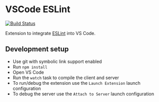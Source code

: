 # VSCode ESLint

[![Build Status](https://travis-ci.org/Microsoft/vscode-eslint.svg?branch=master)](https://travis-ci.org/Microsoft/vscode-eslint)

Extension to integrate [ESLint](http://eslint.org/) into VS Code.

## Development setup
- Use git with symbolic link support enabled
- Run `npm install`
- Open VS Code
- Run the `watch` task to compile the client and server
- To run/debug the extension use the `Launch Extension` launch configuration
- To debug the server use the `Attach to Server` launch configuration